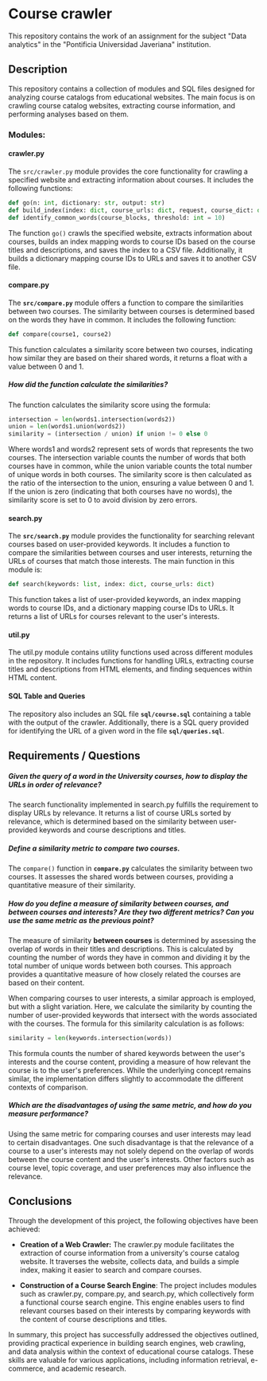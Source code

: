# Course crawler

This repository contains the work of an assignment for the subject "Data analytics" in the "Pontificia Universidad Javeriana" institution.

## Description

This repository contains a collection of modules and SQL files designed for analyzing course catalogs from educational websites. The main focus is on crawling course catalog websites, extracting course information, and performing analyses based on them.

### Modules:

#### crawler.py

The `src/crawler.py` module provides the core functionality for crawling a specified website and extracting information about courses. It includes the following functions:

```python
def go(n: int, dictionary: str, output: str)
def build_index(index: dict, course_urls: dict, request, course_dict: dict)
def identify_common_words(course_blocks, threshold: int = 10)
```

The function `go()` crawls the specified website, extracts information about courses, builds an index mapping words to course IDs based on the course titles and descriptions, and saves the index to a CSV file. Additionally, it builds a dictionary mapping course IDs to URLs and saves it to another CSV file.

#### compare.py

The **`src/compare.py`** module offers a function to compare the similarities between two courses. The similarity between courses is determined based on the words they have in common. It includes the following function:

```python
def compare(course1, course2)
```

This function calculates a similarity score between two courses, indicating how similar they are based on their shared words, it returns a float with a value between 0 and 1.

##### How did the function calculate the similarities?

The function calculates the similarity score using the formula:

```python
intersection = len(words1.intersection(words2))
union = len(words1.union(words2))
similarity = (intersection / union) if union != 0 else 0
```

Where words1 and words2 represent sets of words that represents the two courses. The intersection variable counts the number of words that both courses have in common, while the union variable counts the total number of unique words in both courses. The similarity score is then calculated as the ratio of the intersection to the union, ensuring a value between 0 and 1. If the union is zero (indicating that both courses have no words), the similarity score is set to 0 to avoid division by zero errors.

#### search.py

The **`src/search.py`** module provides the functionality for searching relevant courses based on user-provided keywords. It includes a function to compare the similarities between courses and user interests, returning the URLs of courses that match those interests. The main function in this module is:

```python
def search(keywords: list, index: dict, course_urls: dict)
```

This function takes a list of user-provided keywords, an index mapping words to course IDs, and a dictionary mapping course IDs to URLs. It returns a list of URLs for courses relevant to the user's interests.

#### util.py

The util.py module contains utility functions used across different modules in the repository. It includes functions for handling URLs, extracting course titles and descriptions from HTML elements, and finding sequences within HTML content.

#### SQL Table and Queries

The repository also includes an SQL file **`sql/course.sql`** containing a table with the output of the crawler. Additionally, there is a SQL query provided for identifying the URL of a given word in the file **`sql/queries.sql`**.

## Requirements / Questions

##### Given the query of a word in the University courses, how to display the URLs in order of relevance?

The search functionality implemented in search.py fulfills the requirement to display URLs by relevance. It returns a list of course URLs sorted by relevance, which is determined based on the similarity between user-provided keywords and course descriptions and titles.

##### Define a similarity metric to compare two courses.

The `compare()` function in **`compare.py`** calculates the similarity between two courses. It assesses the shared words between courses, providing a quantitative measure of their similarity.

##### How do you define a measure of similarity between courses, and between courses and interests? Are they two different metrics? Can you use the same metric as the previous point?

The measure of similarity **between courses** is determined by assessing the overlap of words in their titles and descriptions. This is calculated by counting the number of words they have in common and dividing it by the total number of unique words between both courses. This approach provides a quantitative measure of how closely related the courses are based on their content.

When comparing courses to user interests, a similar approach is employed, but with a slight variation. Here, we calculate the similarity by counting the number of user-provided keywords that intersect with the words associated with the courses. The formula for this similarity calculation is as follows:

```python
similarity = len(keywords.intersection(words))
```

This formula counts the number of shared keywords between the user's interests and the course content, providing a measure of how relevant the course is to the user's preferences. While the underlying concept remains similar, the implementation differs slightly to accommodate the different contexts of comparison.

##### Which are the disadvantages of using the same metric, and how do you measure performance?

Using the same metric for comparing courses and user interests may lead to certain disadvantages. One such disadvantage is that the relevance of a course to a user's interests may not solely depend on the overlap of words between the course content and the user's interests. Other factors such as course level, topic coverage, and user preferences may also influence the relevance.

## Conclusions

Through the development of this project, the following objectives have been achieved:

- **Creation of a Web Crawler:** The crawler.py module facilitates the extraction of course information from a university's course catalog website. It traverses the website, collects data, and builds a simple index, making it easier to search and compare courses.

- **Construction of a Course Search Engine**: The project includes modules such as crawler.py, compare.py, and search.py, which collectively form a functional course search engine. This engine enables users to find relevant courses based on their interests by comparing keywords with the content of course descriptions and titles.

In summary, this project has successfully addressed the objectives outlined, providing practical experience in building search engines, web crawling, and data analysis within the context of educational course catalogs. These skills are valuable for various applications, including information retrieval, e-commerce, and academic research.
